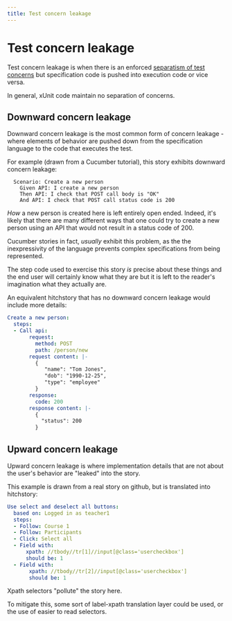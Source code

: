 ```yaml
---
title: Test concern leakage
---
```

# Test concern leakage

Test concern leakage is when there is an enforced [separatism of test concerns](../separation-of-test-concerns) but specification code is pushed into execution code or vice versa.

In general, xUnit code maintain no separation of concerns.


## Downward concern leakage

Downward concern leakage is the most common form of concern leakage - where elements of behavior are pushed down from the specification language to the code that executes the test.

For example (drawn from a Cucumber tutorial), this story exhibits downward concern leakage:

```gherkin
  Scenario: Create a new person
    Given API: I create a new person
    Then API: I check that POST call body is "OK"
    And API: I check that POST call status code is 200
```

*How* a new person is created here is left entirely open ended. Indeed, it's likely that there are many different ways that one could try to create a new person using an API that would not result in a status code of 200.

Cucumber stories in fact, *usually* exhibit this problem, as the the inexpressivity of the language prevents complex specifications from being represented.

The step code used to exercise this story *is* precise about these things and the end user will certainly know what they are but it is left to the reader's imagination what they actually are.

An equivalent hitchstory that has no downward concern leakage would include more details:

```yaml
Create a new person:
  steps:
  - Call api:
       request:
         method: POST
         path: /person/new
       request content: |-
         {
            "name": "Tom Jones",
            "dob": "1990-12-25",
            "type": "employee"
         }
       response:
         code: 200
       response content: |-
         {
           "status": 200
         }
```




## Upward concern leakage

Upward concern leakage is where implementation details that are not about the user's behavior are "leaked" into the story.

This example is drawn from a real story on github, but is translated into hitchstory:

```yaml
Use select and deselect all buttons:
  based on: Logged in as teacher1
  steps:
  - Follow: Course 1
  - Follow: Participants
  - Click: Select all
  - Field with:
      xpath: //tbody//tr[1]//input[@class='usercheckbox']
      should be: 1
  - Field with:
       xpath: //tbody//tr[2]//input[@class='usercheckbox']
       should be: 1
```

Xpath selectors "pollute" the story here.

To mitigate this, some sort of label-xpath translation layer could be used, or the use of easier to read selectors.




